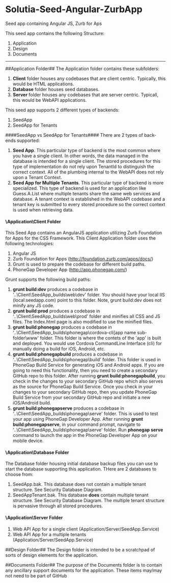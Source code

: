 # Solutia-Seed-Angular-ZurbApp
Seed app containing Angular JS, Zurb for Aps

This seed app contains the following Structure:

1. Application
2. Design
3. Documents

___

##Application Folder##
The Application folder contains these subfolders:

1. **Client** folder houses any codebases that are client centric.  Typically, this would be HTML applications.
2. **Database** folder houses seed databases.
3. **Server** folder houses any codebases that are server centric.  Typicall, this would be WebAPI applications.
 
This seed app supports 2 different types of backends:

1. SeedApp
2. SeedApp for Tenants
 
####SeedApp vs SeedApp for Tenants####
There are 2 types of back-ends supported:

1. **Seed App**.  This particular type of backend is the most common where you have a single client.  In other words, the data managed in the database is intended for a single client.  The stored procedures for this type of implementation do not rely upon TenantId to distinguish the correct context.  All of the plumbing internal to the WebAPI does not rely upon a Tenant Context.  
2. **Seed App for Multiple Tenants**.  This particular type of backend is more specialized.  This type of backend is used for an application like Guess.A.List where multiple tenants share the same web services and database.  A tenant context is established in the WebAPI codebase and a tenant key is submitted to every stored procedure so the correct context is used when retrieving data.

#### \Application\Client Folder ####
This Seed App contains an AngularJS application utilizing Zurb Foundation for Apps for the CSS Framework.  This Client Application folder uses the following technologies:

1. Angular JS
2. Zurb Foundation for Apps (http://foundation.zurb.com/apps/docs/)
3. Grunt is used to prepare the codebase for different build paths.
4. PhoneGap Developer App (http://app.phonegap.com/)

Grunt supports the following build paths:

1. **grunt build:dev** produces a codebase in '..\Client\SeedApp\_builds\web\dev' folder.  You should have your local IIS (local.seedapp.com) point to this folder.  Note, grunt build:dev does not minify any JS code.
2. **grunt build:prod** produces a codebase in '..\Client\SeedApp\_builds\web\prod' folder and minifies all CSS and JS files.  The Index.html page is also modified to use the minified files.
3. **grunt build:phonegap** produces a codebase in '..\Client\SeedApp\_builds\phonegap\cordova-cli\[app name sub-folder\www' folder.  This folder is where the contets of the 'app' is built and deployed.  You would use Cordova CommandLine Interface (cli) for manually doing a build for iOS, Android, etc.
4. **grunt build:phonegapbuild** produces a codebase in '..\Client\SeedApp\_builds\phonegap\build' folder.  This folder is used in PhoneGap Build Service for generating iOS and Android apps.  If you are going to need this functionality, then you need to create a secondary GitHub repo to this folder.  After running **grunt build:phonegapbuild**, you check in the changes to your secondary GitHub repo which also serves as the source for PhoneGap Build Service.  Once you check in your changes to your secondary GitHub repo, then you update PhoneGap Build Service from your secondary GitHub repo and initiate a new iOS/Android build.
5. **grunt build:phonegapserve** produces a codebase in '..\Client\SeedApp\_builds\phonegap\serve' folder.  This is used to test your app using PhoneGap Developer App.  After running **grunt build:phonegapserve**, in your command prompt, navigate to '..\Client\SeedApp\_builds\phonegap\serve' folder.  Run **phonegap serve** command to launch the app in the PhoneGap Developer App on your mobile device.


#### \Application\Database Folder ####

The Database folder housing initial database backup files you can use to start the database supporting this application.  THere are 2 databases to choose from:

1. SeedApp.bak.  This database does not contain a multiple tenant structure.  See Security Database Diagram.
2. SeedAppTenant.bak.  This database **does** contain multiple tenant structure.  See Security Database Diagram.  The multiple tenant structure is pervasive through all stored procedures.


#### \Application\Server Folder ####

1. Web API App for a single client (Application/Server/SeedApp.Service)
2. Web API App for a multiple tenants (Application/Server/SeedApp.Service)


##Design Folder##
The Design folder is intended to be a scratchpad of sorts of design elements for the application.



##Documents Folder##
The purpose of the Documents folder is to contain any ancillary support documents for the application. These items may/may not need to be part of GitHub
